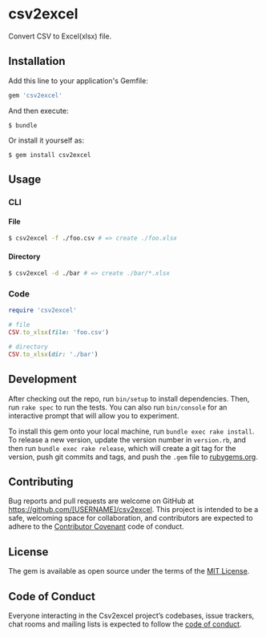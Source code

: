 # csv2excel

Convert CSV to Excel(xlsx) file.

## Installation

Add this line to your application's Gemfile:

```ruby
gem 'csv2excel'
```

And then execute:

    $ bundle

Or install it yourself as:

    $ gem install csv2excel

## Usage

### CLI

#### File

```bash
$ csv2excel -f ./foo.csv # => create ./foo.xlsx
```

#### Directory

```bash
$ csv2excel -d ./bar # => create ./bar/*.xlsx
```

### Code

```ruby
require 'csv2excel'

# file
CSV.to_xlsx(file: 'foo.csv')

# directory
CSV.to_xlsx(dir: './bar')
```


## Development

After checking out the repo, run `bin/setup` to install dependencies. Then, run `rake spec` to run the tests. You can also run `bin/console` for an interactive prompt that will allow you to experiment.

To install this gem onto your local machine, run `bundle exec rake install`. To release a new version, update the version number in `version.rb`, and then run `bundle exec rake release`, which will create a git tag for the version, push git commits and tags, and push the `.gem` file to [rubygems.org](https://rubygems.org).

## Contributing

Bug reports and pull requests are welcome on GitHub at https://github.com/[USERNAME]/csv2excel. This project is intended to be a safe, welcoming space for collaboration, and contributors are expected to adhere to the [Contributor Covenant](http://contributor-covenant.org) code of conduct.

## License

The gem is available as open source under the terms of the [MIT License](https://opensource.org/licenses/MIT).

## Code of Conduct

Everyone interacting in the Csv2excel project’s codebases, issue trackers, chat rooms and mailing lists is expected to follow the [code of conduct](https://github.com/[USERNAME]/csv2excel/blob/master/CODE_OF_CONDUCT.md).
